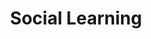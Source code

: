---
layout: topic
title: "Social Learning"
group: pedagogical-styles
category: social-learning
permalink: /pedagogical-styles/social-learning
sidebar:
  nav: "side-nav"
---